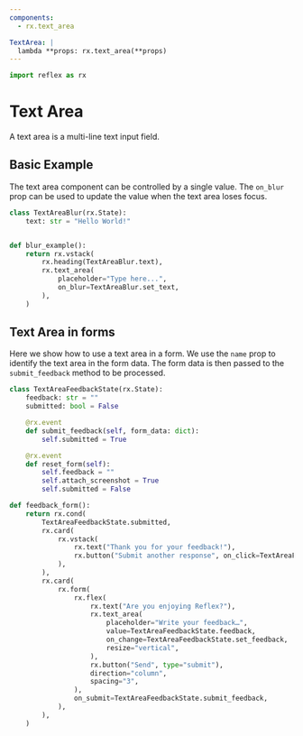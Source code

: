 ```yaml
---
components:
  - rx.text_area

TextArea: |
  lambda **props: rx.text_area(**props)
---
```


```python exec
import reflex as rx
```

# Text Area

A text area is a multi-line text input field.

## Basic Example

The text area component can be controlled by a single value. The `on_blur` prop can be used to update the value when the text area loses focus.

```python demo exec
class TextAreaBlur(rx.State):
    text: str = "Hello World!"


def blur_example():
    return rx.vstack(
        rx.heading(TextAreaBlur.text),
        rx.text_area(
            placeholder="Type here...",
            on_blur=TextAreaBlur.set_text,
        ),
    )
```

## Text Area in forms

Here we show how to use a text area in a form. We use the `name` prop to identify the text area in the form data. The form data is then passed to the `submit_feedback` method to be processed.

```python demo exec
class TextAreaFeedbackState(rx.State):
    feedback: str = ""
    submitted: bool = False

    @rx.event
    def submit_feedback(self, form_data: dict):
        self.submitted = True

    @rx.event
    def reset_form(self):
        self.feedback = ""
        self.attach_screenshot = True
        self.submitted = False

def feedback_form():
    return rx.cond(
        TextAreaFeedbackState.submitted,
        rx.card(
            rx.vstack(
                rx.text("Thank you for your feedback!"),
                rx.button("Submit another response", on_click=TextAreaFeedbackState.reset_form),
            ),
        ),
        rx.card(
            rx.form(
                rx.flex(
                    rx.text("Are you enjoying Reflex?"),
                    rx.text_area(
                        placeholder="Write your feedback…",
                        value=TextAreaFeedbackState.feedback,
                        on_change=TextAreaFeedbackState.set_feedback,
                        resize="vertical",
                    ),
                    rx.button("Send", type="submit"),
                    direction="column",
                    spacing="3",
                ),
                on_submit=TextAreaFeedbackState.submit_feedback,
            ),
        ),
    )
```
